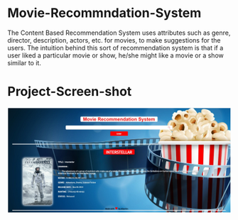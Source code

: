 # Movie-Recommndation-System
  The Content Based Recommendation System uses attributes such as genre, director, description, actors, etc. for movies, to make suggestions for the users. The intuition behind this sort of recommendation system is that if a user liked a particular movie or show, he/she might like a movie or a show similar to it.

# Project-Screen-shot
![Movie-Recommender](static/screen-shot.jpg)
